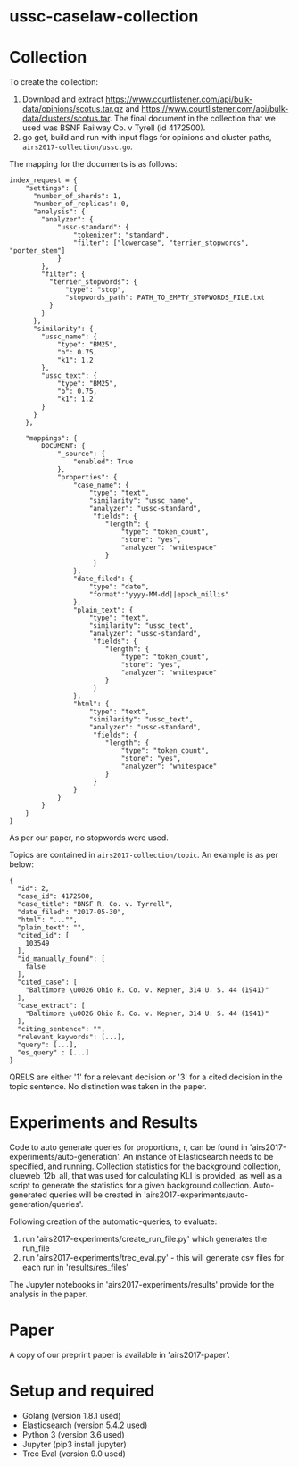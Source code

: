 # ussc-caselaw-collection

# Collection
To create the collection: 
1. Download and extract https://www.courtlistener.com/api/bulk-data/opinions/scotus.tar.gz and https://www.courtlistener.com/api/bulk-data/clusters/scotus.tar. The final document in the collection that we used was BSNF Railway Co. v Tyrell (id 4172500).
2. go get, build and run with input flags for opinions and cluster paths, `airs2017-collection/ussc.go`.

The mapping for the documents is as follows: 

```
index_request = {
    "settings": {
      "number_of_shards": 1,
      "number_of_replicas": 0,
      "analysis": {
        "analyzer": {
            "ussc-standard": {
                "tokenizer": "standard",
                "filter": ["lowercase", "terrier_stopwords", "porter_stem"]
            }
        },
        "filter": {
          "terrier_stopwords": {
              "type": "stop",
              "stopwords_path": PATH_TO_EMPTY_STOPWORDS_FILE.txt
          }
        }
      },
      "similarity": {
        "ussc_name": {
            "type": "BM25",
            "b": 0.75,
            "k1": 1.2
        },
        "ussc_text": {
            "type": "BM25",
            "b": 0.75,
            "k1": 1.2
        }
      }
    },

    "mappings": {
        DOCUMENT: {
            "_source": {
                "enabled": True
            },
            "properties": {
                "case_name": {
                    "type": "text",
                    "similarity": "ussc_name",
                    "analyzer": "ussc-standard",
                     "fields": {
                        "length": {
                            "type": "token_count",
                            "store": "yes",
                            "analyzer": "whitespace"
                        }
                     }
                },
                "date_filed": {
                    "type": "date",
                    "format":"yyyy-MM-dd||epoch_millis"
                },
                "plain_text": {
                    "type": "text",
                    "similarity": "ussc_text",
                    "analyzer": "ussc-standard",
                     "fields": {
                        "length": {
                            "type": "token_count",
                            "store": "yes",
                            "analyzer": "whitespace"
                        }
                     }
                }, 
                "html": {
                    "type": "text",
                    "similarity": "ussc_text",
                    "analyzer": "ussc-standard",
                     "fields": {
                        "length": {
                            "type": "token_count",
                            "store": "yes",
                            "analyzer": "whitespace"
                        }
                     }
                }
            }
        }
    }
}
```

As per our paper, no stopwords were used. 

Topics are contained in `airs2017-collection/topic`. An example is as per below:
```
{
  "id": 2,
  "case_id": 4172500,
  "case_title": "BNSF R. Co. v. Tyrrell",
  "date_filed": "2017-05-30",
  "html": "..."",
  "plain_text": "",
  "cited_id": [
    103549
  ],
  "id_manually_found": [
    false
  ],
  "cited_case": [
    "Baltimore \u0026 Ohio R. Co. v. Kepner, 314 U. S. 44 (1941)"
  ],
  "case_extract": [
    "Baltimore \u0026 Ohio R. Co. v. Kepner, 314 U. S. 44 (1941)"
  ],
  "citing_sentence": "",
  "relevant_keywords": [...],
  "query": [...],
  "es_query" : [...]
}
```

QRELS are either '1' for a relevant decision or '3' for a cited decision in the topic sentence. No distinction was taken in the paper. 

# Experiments and Results
Code to auto generate queries for proportions, r, can be found in 'airs2017-experiments/auto-generation'. An instance of Elasticsearch needs to be specified, and running. Collection statistics for the background collection, clueweb_12b_all, that was used for calculating KLI is provided, as well as a script to generate the statistics for a given background collection. Auto-generated queries will be created in 'airs2017-experiments/auto-generation/queries'.

Following creation of the automatic-queries, to evaluate:
1. run 'airs2017-experiments/create_run_file.py' which generates the run_file
2. run 'airs2017-experiments/trec_eval.py' - this will generate csv files for each run in 'results/res_files'

The Jupyter notebooks in 'airs2017-experiments/results' provide for the analysis in the paper. 

# Paper
A copy of our preprint paper is available in 'airs2017-paper'.

# Setup and required 
- Golang (version 1.8.1 used)
- Elasticsearch (version 5.4.2 used)
- Python 3 (version 3.6 used)
- Jupyter (pip3 install jupyter)
- Trec Eval (version 9.0 used)
